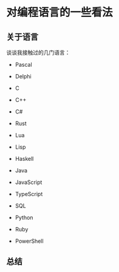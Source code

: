 # 对编程语言的一些看法

## 关于语言

谈谈我接触过的几门语言：

- Pascal
- Delphi

- C
- C++
- C#
  
- Rust  
- Lua
- Lisp
- Haskell

- Java
- JavaScript
- TypeScript

- SQL

- Python
- Ruby
- PowerShell






















## 总结



